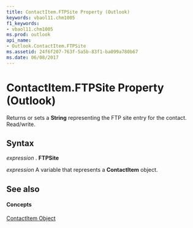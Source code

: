 ```yaml
---
title: ContactItem.FTPSite Property (Outlook)
keywords: vbaol11.chm1005
f1_keywords:
- vbaol11.chm1005
ms.prod: outlook
api_name:
- Outlook.ContactItem.FTPSite
ms.assetid: 24f6f207-763f-5a5b-83f1-ba099a780b67
ms.date: 06/08/2017
---
```



# ContactItem.FTPSite Property (Outlook)

Returns or sets a  **String** representing the FTP site entry for the contact. Read/write.


## Syntax

 _expression_ . **FTPSite**

 _expression_ A variable that represents a **ContactItem** object.


## See also


#### Concepts


[ContactItem Object](contactitem-object-outlook.md)

